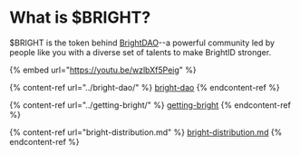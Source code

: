 # What is $BRIGHT?

$BRIGHT is the token behind [BrightDAO](../bright-dao/)--a powerful community led by people like you with a diverse set of talents to make BrightID stronger.

{% embed url="https://youtu.be/wzlbXf5Peig" %}



{% content-ref url="../bright-dao/" %}
[bright-dao](../bright-dao/)
{% endcontent-ref %}

{% content-ref url="../getting-bright/" %}
[getting-bright](../getting-bright/)
{% endcontent-ref %}

{% content-ref url="bright-distribution.md" %}
[bright-distribution.md](bright-distribution.md)
{% endcontent-ref %}

